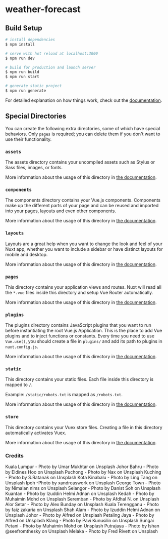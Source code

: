 # weather-forecast

## Build Setup

```bash
# install dependencies
$ npm install

# serve with hot reload at localhost:3000
$ npm run dev

# build for production and launch server
$ npm run build
$ npm run start

# generate static project
$ npm run generate
```

For detailed explanation on how things work, check out the [documentation](https://nuxtjs.org).

## Special Directories

You can create the following extra directories, some of which have special behaviors. Only `pages` is required; you can delete them if you don't want to use their functionality.

### `assets`

The assets directory contains your uncompiled assets such as Stylus or Sass files, images, or fonts.

More information about the usage of this directory in [the documentation](https://nuxtjs.org/docs/2.x/directory-structure/assets).

### `components`

The components directory contains your Vue.js components. Components make up the different parts of your page and can be reused and imported into your pages, layouts and even other components.

More information about the usage of this directory in [the documentation](https://nuxtjs.org/docs/2.x/directory-structure/components).

### `layouts`

Layouts are a great help when you want to change the look and feel of your Nuxt app, whether you want to include a sidebar or have distinct layouts for mobile and desktop.

More information about the usage of this directory in [the documentation](https://nuxtjs.org/docs/2.x/directory-structure/layouts).


### `pages`

This directory contains your application views and routes. Nuxt will read all the `*.vue` files inside this directory and setup Vue Router automatically.

More information about the usage of this directory in [the documentation](https://nuxtjs.org/docs/2.x/get-started/routing).

### `plugins`

The plugins directory contains JavaScript plugins that you want to run before instantiating the root Vue.js Application. This is the place to add Vue plugins and to inject functions or constants. Every time you need to use `Vue.use()`, you should create a file in `plugins/` and add its path to plugins in `nuxt.config.js`.

More information about the usage of this directory in [the documentation](https://nuxtjs.org/docs/2.x/directory-structure/plugins).

### `static`

This directory contains your static files. Each file inside this directory is mapped to `/`.

Example: `/static/robots.txt` is mapped as `/robots.txt`.

More information about the usage of this directory in [the documentation](https://nuxtjs.org/docs/2.x/directory-structure/static).

### `store`

This directory contains your Vuex store files. Creating a file in this directory automatically activates Vuex.

More information about the usage of this directory in [the documentation](https://nuxtjs.org/docs/2.x/directory-structure/store).

### Credits 
Kuala Lumpur - Photo by Umar Mukhtar on Unsplash 
Johor Bahru - Photo by Eldines Hoo on Unsplash 
Puchong - Photo by Nax on Unsplash
Kuching - Photo by S.Ratanak on Unsplash
Kota Kinabalu - Photo by Ling Tang on Unsplash
Ipoh -Photo by xandreaswork on Unsplash
George Town - Photo by Nimalan nims on Unsplash
Selangor - Photo by Danist Soh on Unsplash
Kuantan - Photo by Izuddin Helmi Adnan on Unsplash
Kedah - Photo by Muhaimin Mohd on Unsplash
Seremban - Photo by Afdhal N. on Unsplash
Alor Setar - Photo by Alex Bunday on Unsplash
Kuala Terengganu - Photo by faiz zakaria on Unsplash
Shah Alam - Photo by Izuddin Helmi Adnan on Unsplash
Johor - Photo by Alfred on Unsplash
Petaling Jaya - Photo by Alfred on Unsplash
Klang - Photo by Pavi Kunusilin on Unsplash
Sungai Petani - Photo by Muhaimin Mohd on Unsplash
Putrajaya - Photo by Ishan @seefromthesky on Unsplash
Melaka - Photo by Fred Rivett on Unsplash
